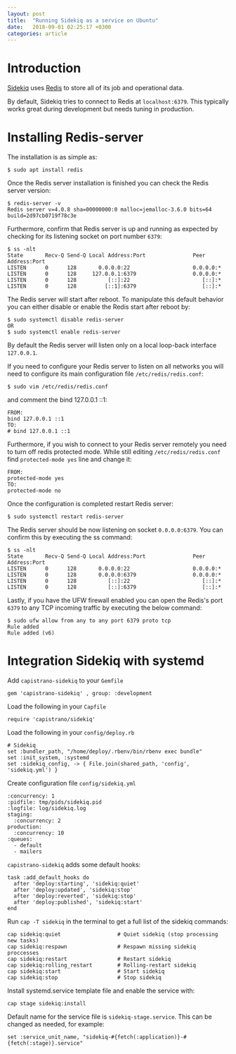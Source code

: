 ```yaml
---
layout: post
title:  "Running Sidekiq as a service on Ubuntu"
date:   2018-09-01 02:25:17 +0300
categories: article
---
```


# Introduction

[Sidekiq][sidekiq-github] uses [Redis][redis-site] to store all of its job and operational data.

By default, Sidekiq tries to connect to Redis at `localhost:6379`. This typically works great during development but needs tuning in production.

# Installing Redis-server

The installation is as simple as:

```
$ sudo apt install redis
```

Once the Redis server installation is finished you can check the Redis server version:

```
$ redis-server -v
Redis server v=4.0.8 sha=00000000:0 malloc=jemalloc-3.6.0 bits=64 build=2d97cb0719f78c3e
```

Furthermore, confirm that Redis server is up and running as expected by checking for its listening socket on port number `6379`:

```
$ ss -nlt
State       Recv-Q Send-Q Local Address:Port               Peer Address:Port
LISTEN      0      128       0.0.0.0:22                    0.0.0.0:*
LISTEN      0      128     127.0.0.1:6379                  0.0.0.0:*
LISTEN      0      128          [::]:22                       [::]:*
LISTEN      0      128         [::1]:6379                     [::]:*
```

The Redis server will start after reboot. To manipulate this default behavior you can either disable or enable the Redis start after reboot by:

```
$ sudo systemctl disable redis-server
OR
$ sudo systemctl enable redis-server
```

By default the Redis server will listen only on a local loop-back interface `127.0.0.1`.

If you need to configure your Redis server to listen on all networks you will need to configure its main configuration file `/etc/redis/redis.conf`:

```
$ sudo vim /etc/redis/redis.conf
```

and comment the bind 127.0.0.1 ::1:

```
FROM:
bind 127.0.0.1 ::1
TO:
# bind 127.0.0.1 ::1
```

Furthermore, if you wish to connect to your Redis server remotely you need to turn off redis protected mode. While still editing `/etc/redis/redis.conf` find `protected-mode yes` line and change it:

```
FROM:
protected-mode yes
TO:
protected-mode no
```

Once the configuration is completed restart Redis server:

```
$ sudo systemctl restart redis-server
```

The Redis server should be now listening on socket `0.0.0.0:6379`. You can confirm this by executing the ss command:

```
$ ss -nlt
State       Recv-Q Send-Q Local Address:Port               Peer Address:Port
LISTEN      0      128       0.0.0.0:22                    0.0.0.0:*
LISTEN      0      128       0.0.0.0:6379                  0.0.0.0:*
LISTEN      0      128          [::]:22                       [::]:*
LISTEN      0      128          [::]:6379                     [::]:*
```

Lastly, if you have the UFW firewall enabled you can open the Redis's port `6379` to any TCP incoming traffic by executing the below command:

```
$ sudo ufw allow from any to any port 6379 proto tcp
Rule added
Rule added (v6)
```

# Integration Sidekiq with systemd

Add `capistrano-sidekiq` to your `Gemfile`

```
gem 'capistrano-sidekiq' , group: :development
```

Load the following in your `Capfile`

```
require 'capistrano/sidekiq'
```

Load the following in your `config/deploy.rb`

```
# Sidekiq
set :bundler_path, "/home/deploy/.rbenv/bin/rbenv exec bundle"
set :init_system, :systemd
set :sidekiq_config, -> { File.join(shared_path, 'config', 'sidekiq.yml') }
```

Create configuration file `config/sidekiq.yml`

```
:concurrency: 1
:pidfile: tmp/pids/sidekiq.pid
:logfile: log/sidekiq.log
staging:
  :concurrency: 2
production:
  :concurrency: 10
:queues:
  - default
  - mailers
```

`capistrano-sidekiq` adds some default hooks:

```
task :add_default_hooks do
  after 'deploy:starting', 'sidekiq:quiet'
  after 'deploy:updated', 'sidekiq:stop'
  after 'deploy:reverted', 'sidekiq:stop'
  after 'deploy:published', 'sidekiq:start'
end
```

Run `cap -T sidekiq` in the terminal to get a full list of the sidekiq commands:

```
cap sidekiq:quiet                  # Quiet sidekiq (stop processing new tasks)
cap sidekiq:respawn                # Respawn missing sidekiq proccesses
cap sidekiq:restart                # Restart sidekiq
cap sidekiq:rolling_restart        # Rolling-restart sidekiq
cap sidekiq:start                  # Start sidekiq
cap sidekiq:stop                   # Stop sidekiq
```

Install systemd.service template file and enable the service with:

```
cap stage sidekiq:install
```

Default name for the service file is `sidekiq-stage.service`. This can be changed as needed, for example:

```
set :service_unit_name, "sidekiq-#{fetch(:application)}-#{fetch(:stage)}.service"
```

[sidekiq-github]: https://github.com/mperham/sidekiq
[redis-site]: https://redis.io/
